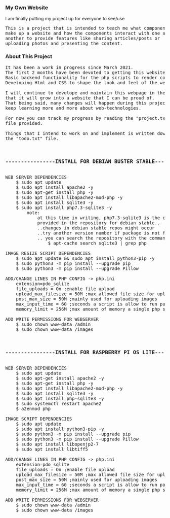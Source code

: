 <h3>My Own Website</h3>
<p>I am finally putting my project up for everyone to see/use</p>

<pre>
This is a project that is intended to teach me what components
make up a website and how the components interact with one and
another to provide features like sharing articles/posts or
uploading photos and presenting the content.
</pre>


<h3>About This Project</h3>

<pre>
It has been a work in progress since March 2021.
The first 2 months have been devoted to getting this website ready.
Basic backend functionality for the php scripts to render content.
Developing Html and CSS to shape the look and feel of the website.

I will continue to develope and maintain this webpage in the hopes
that it will grow into a website that I can be proud of.
That being said, many changes will happen during this project as I
keep learning more and more about web-technologies.

For now you can track my progress by reading the "project.txt"
file provided.

Things that I intend to work on and implement is written down in
the "todo.txt" file.


<h3>----------------INSTALL FOR DEBIAN BUSTER STABLE----------------</h3>
WEB SERVER DEPENDENCIES
    $ sudo apt update
    $ sudo apt install apache2 -y
    $ sudo apt-get install php -y
    $ sudo apt install libapache2-mod-php -y
    $ sudo apt install sqlite3 -y
    $ sudo apt install php7.3-sqlite3 -y
        note:
            at this time in writing, php7.3-sqlite3 is the current php sqlite3 module
            provided in the repository for debian stable..
            ..changes in debian stable repos might occur
            ..try another version number if package is not found
            .. you can search the repository with the command provided below
                $ apt-cache search sqlite3 | grep php

IMAGE RESIZE SCRIPT DEPENDENCIES
    $ sudo apt update && sudo apt install python3-pip -y
    $ sudo python3 -m pip install --upgrade pip
    $ sudo python3 -m pip install --upgrade Pillow

ADD/CHANGE LINES IN PHP CONFIG -> php.ini
    extension=pdo_sqlite
    file_uploads = On ;enable file upload
    upload_max_filesize = 50M ;max allowed file size for uploading files
    post_max_size = 50M ;mainly used for uploading images
    max_input_time = 60 ;seconds a script is allow to run parsing upload data (files)
    memory_limit = 256M ;max amount of memory a single php script can consume

ADD WRITE PERMISSIONS FOR WEBSERVER
    $ sudo chown www-data /admin
    $ sudo chown www-data /images


<h3>----------------INSTALL FOR RASPBERRY PI OS LITE----------------</h3>
WEB SERVER DEPENDENCIES
    $ sudo apt update
    $ sudo apt-get install apache2 -y
    $ sudo apt-get install php -y
    $ sudo apt install libapache2-mod-php -y
    $ sudo apt install sqlite3 -y
    $ sudo apt install php-sqlite3 -y
    $ sudo systemctl restart apache2
    $ a2enmod php

IMAGE SCRIPT DEPENDENCIES
    $ sudo apt update
    $ sudo apt install python3-pip -y
    $ sudo python3 -m pip install --upgrade pip
    $ sudo python3 -m pip install --upgrade Pillow
    $ sudo apt install libopenjp2-7
    $ sudo apt install libtiff5

ADD/CHANGE LINES IN PHP CONFIG -> php.ini
    extension=pdo_sqlite
    file_uploads = On ;enable file upload
    upload_max_filesize = 50M ;max allowed file size for uploading files
    post_max_size = 50M ;mainly used for uploading images
    max_input_time = 60 ;seconds a script is allow to run parsing upload data (files)
    memory_limit = 256M ;max amount of memory a single php script can consume

ADD WRITE PERMISSIONS FOR WEBSERVER
    $ sudo chown www-data /admin
    $ sudo chown www-data /images
</pre>
